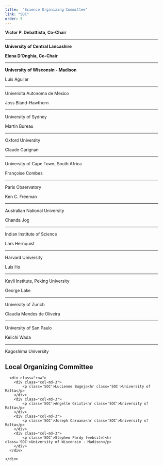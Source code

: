 ```yaml
---
title:  "Science Organizing Committee"
link: "SOC"
order: 5
---
```


<div class="wrapper">
    <div class="SOC container">
      <div class="row">
        <div class="col-md-4">
            <b><p class='SOC'> Victor P. Debattista, Co-Chair <hr class='SOC'> University of Central Lancashire</p></b>
        </div>
        <div class="col-md-4">
            <b><p class='SOC'> Elena D’Onghia, Co-Chair<hr class='SOC'>University of Wisconsin - Madison</p></b>
        </div>
      </div>
      <div class="row">
        <div class="col-md-2">
            <p class='SOC'>Luis Aguilar<hr class='SOC'>Universita Autonoma de Mexico</p>
        </div>
        <div class="col-md-2">
            <p class='SOC'>Joss Bland-Hawthorn<hr class='SOC'>University of Sydney</p>
        </div>
        <div class="col-md-2">
            <p class='SOC'>Martin Bureau<hr class='SOC'>Oxford University</p>
        </div>
        <div class="col-md-2">
            <p class='SOC'>Claude Carignan<hr class='SOC'>University of Cape Town, South Africa</p>
        </div>
        <div class="col-md-2">
            <p class='SOC'>Françoise Combes<hr class='SOC'>Paris Observatory</p>
        </div>
        <div class="col-md-2">
            <p class='SOC'>Ken C. Freeman<hr class='SOC'>Australian National University</p>
        </div>
      </div>
      <div class="row">
        <div class="col-md-2">
            <p class='SOC'>Chanda Jog<hr class='SOC'>Indian Institute of Science</p>
        </div>
        <div class="col-md-2">
            <p class='SOC'>Lars Hernquist<hr class='SOC'>Harvard University</p>
        </div>
        <div class="col-md-2">
            <p class='SOC'>Luis Ho<hr class='SOC'>Kavli Institute, Peking University</p>
        </div>
        <div class="col-md-2">
            <p class='SOC'>George Lake<hr class='SOC'>University of Zurich</p>
        </div>
        <div class="col-md-2">
            <p class='SOC'>Claudia Mendes de Oliveira<hr class='SOC'>University of San Paulo</p>
        </div>
        <div class="col-md-2">
            <p class='SOC'>Keiichi Wada<hr class='SOC'>Kagoshima University</p>
        </div>
      </div>
    </div>
</div>


<div class="wrapper">
    <div class="SOC container">
        <h2>Local Organizing Committee</h2>

      <div class="row">
        <div class="col-md-3">
            <p class='SOC'>Lucienne Bugeja<hr class='SOC'>University of Malta</p>
        </div>
        <div class="col-md-3">
            <p class='SOC'>Angelle Grixti<hr class='SOC'>University of Malta</p>
        </div>
        <div class="col-md-3">
            <p class='SOC'>Joseph Caruana<hr class='SOC'>University of Malta</p>
        </div>
        <div class="col-md-3">
            <p class='SOC'>Stephen Pardy (website)<hr class='SOC'>University of Wisconsin - Madison</p>
        </div>
      </div>

    </div>
</div>
